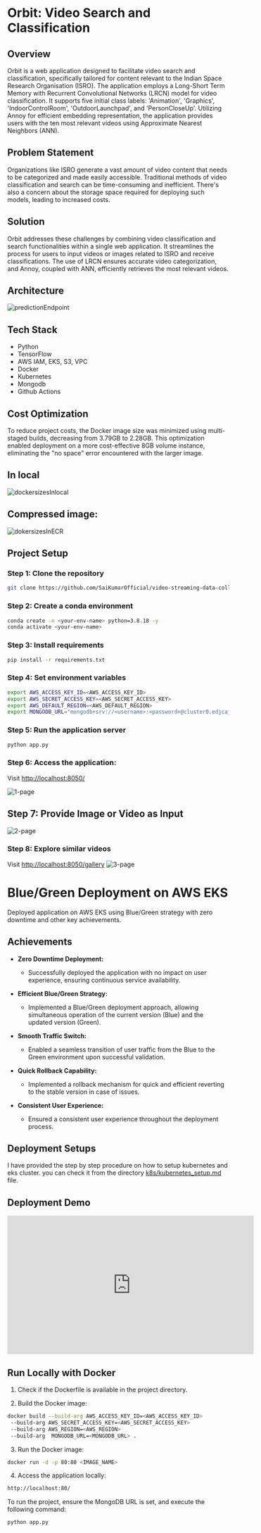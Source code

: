 # Orbit: Video Search and Classification

## Overview

Orbit is a web application designed to facilitate video search and classification, specifically tailored for content relevant to the Indian Space Research Organisation (ISRO). The application employs a Long-Short Term Memory with Recurrent Convolutional Networks (LRCN) model for video classification. It supports five initial class labels: 'Animation', 'Graphics', 'IndoorControlRoom', 'OutdoorLaunchpad', and 'PersonCloseUp'. Utilizing Annoy for efficient embedding representation, the application provides users with the ten most relevant videos using Approximate Nearest Neighbors (ANN).

## Problem Statement

Organizations like ISRO generate a vast amount of video content that needs to be categorized and made easily accessible. Traditional methods of video classification and search can be time-consuming and inefficient. There's also a concern about the storage space required for deploying such models, leading to increased costs.

## Solution

Orbit addresses these challenges by combining video classification and search functionalities within a single web application. It streamlines the process for users to input videos or images related to ISRO and receive classifications. The use of LRCN ensures accurate video categorization, and Annoy, coupled with ANN, efficiently retrieves the most relevant videos.

## Architecture
![predictionEndpoint](https://github.com/SaiKumarOfficial/video-search-and-prediction-endpoint/assets/95096218/1de8e202-b8a2-4bfa-9ba3-ae0e07efd5e3)

## Tech Stack

- Python
- TensorFlow
- AWS IAM, EKS, S3, VPC
- Docker
- Kubernetes
- Mongodb
- Github Actions


## Cost Optimization

To reduce project costs, the Docker image size was minimized using multi-staged builds, decreasing from 3.79GB to 2.28GB. This optimization enabled deployment on a more cost-effective 8GB volume instance, eliminating the "no space" error encountered with the larger image.
## In local
![dockersizesInlocal](https://github.com/SaiKumarOfficial/video-streaming-data-collection/assets/95096218/a919ce03-ea13-4927-991d-afa64cb1e419)

## Compressed image:
![dokersizesInECR](https://github.com/SaiKumarOfficial/video-streaming-data-collection/assets/95096218/45d0b233-5400-43b7-ac8f-151fb4e266b8)


## Project Setup

### Step 1: Clone the repository

```bash
git clone https://github.com/SaiKumarOfficial/video-streaming-data-collection.git
```

### Step 2: Create a conda environment

```bash
conda create -n <your-env-name> python=3.8.18 -y
conda activate <your-env-name>
```

### Step 3: Install requirements

```bash
pip install -r requirements.txt
```

### Step 4: Set environment variables

```bash
export AWS_ACCESS_KEY_ID=<AWS_ACCESS_KEY_ID>
export AWS_SECRET_ACCESS_KEY=<AWS_SECRET_ACCESS_KEY>
export AWS_DEFAULT_REGION=<AWS_DEFAULT_REGION>
export MONGODB_URL="mongodb+srv://<username>:<password>@cluster0.edjcajk.mongodb.net/?retryWrites=true&w=majority"
```

### Step 5: Run the application server

```bash
python app.py
```

### Step 6:  Access the application:

Visit [http://localhost:8050/](http://localhost:8050/)

![1-page](https://github.com/SaiKumarOfficial/video-streaming-data-collection/assets/95096218/c1140fdd-c897-4c57-bec7-9f2aee87414a)

## Step 7: Provide Image or Video as Input
![2-page](https://github.com/SaiKumarOfficial/video-streaming-data-collection/assets/95096218/bb41ef9f-826e-494c-9431-d0fbaa3e02e0)

### Step 8: Explore similar videos

Visit [http://localhost:8050/gallery](http://localhost:8050/gallery)
![3-page](https://github.com/SaiKumarOfficial/video-streaming-data-collection/assets/95096218/d138be30-480f-49f0-a064-824ca4f83964)

# Blue/Green Deployment on AWS EKS

Deployed application on AWS EKS using Blue/Green strategy with zero downtime and other key achievements.

## Achievements

- **Zero Downtime Deployment:**
  - Successfully deployed the application with no impact on user experience, ensuring continuous service availability.

- **Efficient Blue/Green Strategy:**
  - Implemented a Blue/Green deployment approach, allowing simultaneous operation of the current version (Blue) and the updated version (Green).

- **Smooth Traffic Switch:**
  - Enabled a seamless transition of user traffic from the Blue to the Green environment upon successful validation.

- **Quick Rollback Capability:**
  - Implemented a rollback mechanism for quick and efficient reverting to the stable version in case of issues.

- **Consistent User Experience:**
  - Ensured a consistent user experience throughout the deployment process.


## Deployment Setups

I have provided the step by step procedure on how to setup kubernetes and eks cluster. you can check it from the  directory [k8s/kubernetes_setup.md](https://github.com/SaiKumarOfficial/video-search-and-prediction-endpoint/tree/main/k8s) file.

## Deployment Demo
<iframe width="560" height="315" src="https://www.youtube.com/embed/ui-0Svj7i1Q?si=_EljTnWrx_BNG5fr" title="YouTube video player" frameborder="0" allow="accelerometer; autoplay; clipboard-write; encrypted-media; gyroscope; picture-in-picture; web-share" allowfullscreen></iframe>


## Run Locally with Docker

1. Check if the Dockerfile is available in the project directory.

2. Build the Docker image:

```bash
docker build --build-arg AWS_ACCESS_KEY_ID=<AWS_ACCESS_KEY_ID>
 --build-arg AWS_SECRET_ACCESS_KEY=<AWS_SECRET_ACCESS_KEY> 
 --build-arg AWS_REGION=<AWS_REGION> 
 --build-arg  MONGODB_URL=<MONGODB_URL> .
```

3. Run the Docker image:

```bash
docker run -d -p 80:80 <IMAGE_NAME>
```

4. Access the application locally:

```bash
http://localhost:80/
```

To run the project, ensure the MongoDB URL is set, and execute the following command:

```bash
python app.py
```

